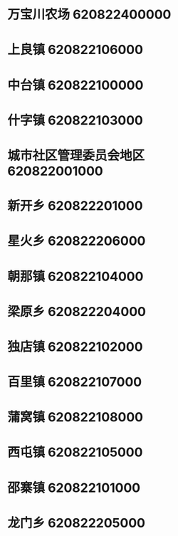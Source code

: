 # 万宝川农场 620822400000
# 上良镇 620822106000
# 中台镇 620822100000
# 什字镇 620822103000
# 城市社区管理委员会地区 620822001000
# 新开乡 620822201000
# 星火乡 620822206000
# 朝那镇 620822104000
# 梁原乡 620822204000
# 独店镇 620822102000
# 百里镇 620822107000
# 蒲窝镇 620822108000
# 西屯镇 620822105000
# 邵寨镇 620822101000
# 龙门乡 620822205000
